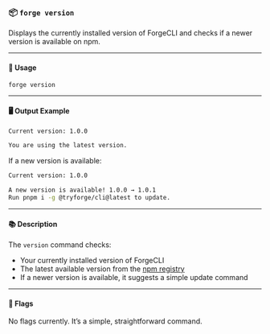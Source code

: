 ### 📦 `forge version`

Displays the currently installed version of ForgeCLI and checks if a newer version is available on npm.

---

#### 🔧 Usage

```bash
forge version
```

---

#### 🖥 Output Example

```bash
Current version: 1.0.0

You are using the latest version.
```

If a new version is available:

```bash
Current version: 1.0.0

A new version is available! 1.0.0 → 1.0.1
Run pnpm i -g @tryforge/cli@latest to update.
```

---

#### 📚 Description

The `version` command checks:

* Your currently installed version of ForgeCLI
* The latest available version from the [npm registry](https://www.npmjs.com/package/@tryforge/cli)
* If a newer version is available, it suggests a simple update command

---

#### 🔎 Flags

No flags currently. It’s a simple, straightforward command.